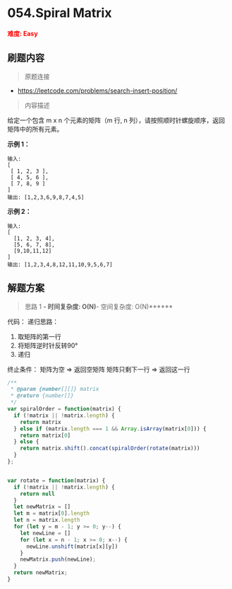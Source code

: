 # 054.Spiral Matrix

**<font color=red>难度: Easy</font>**

## 刷题内容

> 原题连接

* https://leetcode.com/problems/search-insert-position/

> 内容描述

给定一个包含 m x n 个元素的矩阵（m 行, n 列），请按照顺时针螺旋顺序，返回矩阵中的所有元素。


**示例 1：**

```
输入:
[
 [ 1, 2, 3 ],
 [ 4, 5, 6 ],
 [ 7, 8, 9 ]
]
输出: [1,2,3,6,9,8,7,4,5]
```

**示例 2：**

```
输入:
[
  [1, 2, 3, 4],
  [5, 6, 7, 8],
  [9,10,11,12]
]
输出: [1,2,3,4,8,12,11,10,9,5,6,7]
```

## 解题方案

> 思路 1
******- 时间复杂度: O(N)******- 空间复杂度: O(N)******

代码：
递归思路：

 1. 取矩阵的第一行
 2. 将矩阵逆时针反转90°
 3. 递归
 
 
终止条件：
 矩阵为空 => 返回空矩阵
 矩阵只剩下一行 => 返回这一行

```javascript
/**
 * @param {number[][]} matrix
 * @return {number[]}
 */
var spiralOrder = function(matrix) {
  if (!matrix || !matrix.length) {
    return matrix
  } else if (matrix.length === 1 && Array.isArray(matrix[0])) {
    return matrix[0]
  } else {
    return matrix.shift().concat(spiralOrder(rotate(matrix)))
  }
};


var rotate = function(matrix) {
  if (!matrix || !matrix.length) {
    return null
  }
  let newMatrix = []
  let m = matrix[0].length
  let n = matrix.length
  for (let y = m - 1; y >= 0; y--) {
    let newLine = []
    for (let x = n - 1; x >= 0; x--) {
      newLine.unshift(matrix[x][y])
    }
    newMatrix.push(newLine);
  }
  return newMatrix;
}
```

